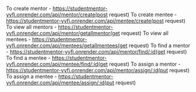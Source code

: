 To create mentor - https://studentmentor-yyfi.onrender.com/api/mentor/create(post request)
To create mentee -  https://studentmentor-yyfi.onrender.com/api/mentee/create(post request)
To view all mentors - https://studentmentor-yyfi.onrender.com/api/mentor/getallmentor(get request)
To view all mentees - https://studentmentor-yyfi.onrender.com/api/mentees/getallmentees(get request)
To find a mentor -  https://studentmentor-yyfi.onrender.com/api/mentor/find/:id(get request)
To find a mentee - https://studentmentor-yyfi.onrender.com/api/mentee/find/:id(get request)
To assign a mentor - https://studentmentor-yyfi.onrender.com/api/mentor/assign/:id(put request)
To assign a mentee - https://studentmentor-yyfi.onrender.com/api/mentee/assign/:id(put request)
